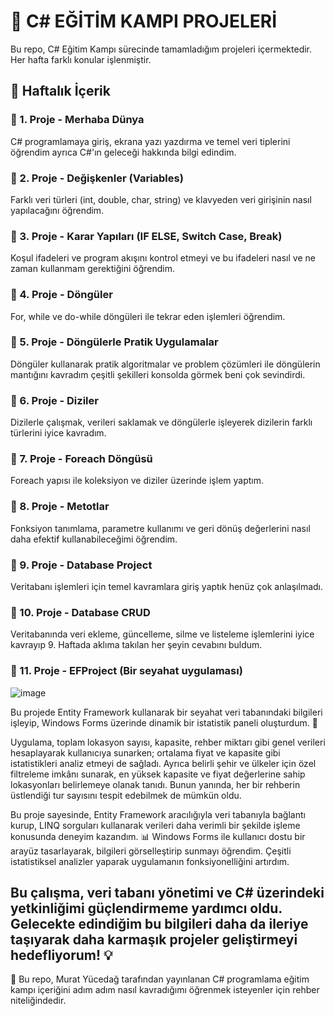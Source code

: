 # 🚀 C# EĞİTİM KAMPI PROJELERİ

Bu repo, C# Eğitim Kampı sürecinde tamamladığım projeleri içermektedir. Her hafta farklı konular işlenmiştir.

## 📌 Haftalık İçerik

### 🔹 1. Proje - Merhaba Dünya
C# programlamaya giriş, ekrana yazı yazdırma ve temel veri tiplerini öğrendim ayrıca C#'ın geleceği hakkında bilgi edindim.

### 🔹 2. Proje - Değişkenler (Variables)
Farklı veri türleri (int, double, char, string) ve klavyeden veri girişinin nasıl yapılacağını öğrendim.

### 🔹 3. Proje - Karar Yapıları (IF ELSE, Switch Case, Break)
Koşul ifadeleri ve program akışını kontrol etmeyi ve bu ifadeleri nasıl ve ne zaman kullanmam gerektiğini öğrendim.

### 🔹 4. Proje - Döngüler
For, while ve do-while döngüleri ile tekrar eden işlemleri öğrendim.

### 🔹 5. Proje - Döngülerle Pratik Uygulamalar
Döngüler kullanarak pratik algoritmalar ve problem çözümleri ile döngülerin mantığını kavradım çeşitli şekilleri konsolda görmek beni çok sevindirdi.

### 🔹 6. Proje - Diziler
Dizilerle çalışmak, verileri saklamak ve döngülerle işleyerek dizilerin farklı türlerini iyice kavradım.

### 🔹 7. Proje - Foreach Döngüsü
Foreach yapısı ile koleksiyon ve diziler üzerinde işlem yaptım.

### 🔹 8. Proje - Metotlar
Fonksiyon tanımlama, parametre kullanımı ve geri dönüş değerlerini nasıl daha efektif kullanabileceğimi öğrendim.

### 🔹 9. Proje - Database Project
Veritabanı işlemleri için temel kavramlara giriş yaptık henüz çok anlaşılmadı.

### 🔹 10. Proje - Database CRUD
Veritabanında veri ekleme, güncelleme, silme ve listeleme işlemlerini iyice kavrayıp 9. Haftada aklıma takılan her şeyin cevabını buldum.

### 🔹 11. Proje - EFProject (Bir seyahat uygulaması)
![image](https://github.com/user-attachments/assets/1062eb36-3c49-4a06-803e-b561d0aaa91e)

Bu projede Entity Framework kullanarak bir seyahat veri tabanındaki bilgileri işleyip, Windows Forms üzerinde dinamik bir istatistik paneli oluşturdum. 🚀

Uygulama, toplam lokasyon sayısı, kapasite, rehber miktarı gibi genel verileri hesaplayarak kullanıcıya sunarken; ortalama fiyat ve kapasite gibi istatistikleri analiz etmeyi de sağladı. Ayrıca belirli şehir ve ülkeler için özel filtreleme imkânı sunarak, en yüksek kapasite ve fiyat değerlerine sahip lokasyonları belirlemeye olanak tanıdı. Bunun yanında, her bir rehberin üstlendiği tur sayısını tespit edebilmek de mümkün oldu.

Bu proje sayesinde, Entity Framework aracılığıyla veri tabanıyla bağlantı kurup, LINQ sorguları kullanarak verileri daha verimli bir şekilde işleme konusunda deneyim kazandım. 📊 Windows Forms ile kullanıcı dostu bir arayüz tasarlayarak, bilgileri görselleştirip sunmayı öğrendim. Çeşitli istatistiksel analizler yaparak uygulamanın fonksiyonelliğini artırdım.

Bu çalışma, veri tabanı yönetimi ve C# üzerindeki yetkinliğimi güçlendirmeme yardımcı oldu. Gelecekte edindiğim bu bilgileri daha da ileriye taşıyarak daha karmaşık projeler geliştirmeyi hedefliyorum! 💡
---
📌 Bu repo, Murat Yücedağ tarafından yayınlanan C# programlama eğitim kampı içeriğini adım adım nasıl kavradığımı öğrenmek isteyenler için rehber niteliğindedir.

